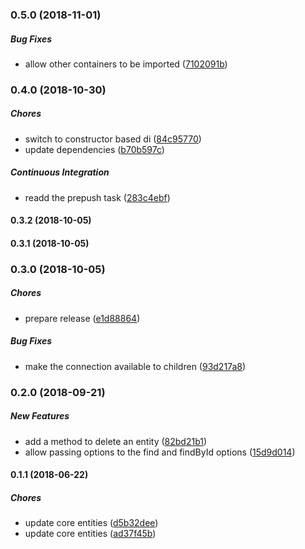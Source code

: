 ### 0.5.0 (2018-11-01)

##### Bug Fixes

*  allow other containers to be imported ([7102091b](https://code.flyacts.com/backend/core-entities/commit/7102091b6e1b51282589435a67fd3a36b44759cc))

### 0.4.0 (2018-10-30)

##### Chores

*  switch to constructor based di ([84c95770](https://code.flyacts.com/backend/core-entities/commit/84c957701be7d6ffc1677442b43f14bb9b40fa27))
*  update dependencies ([b70b597c](https://code.flyacts.com/backend/core-entities/commit/b70b597cf88ebe8904f6ad483c11580577df79ca))

##### Continuous Integration

*  readd the prepush task ([283c4ebf](https://code.flyacts.com/backend/core-entities/commit/283c4ebfb356c6da06f07b7edb15b6fbfe0829c1))

#### 0.3.2 (2018-10-05)

#### 0.3.1 (2018-10-05)

### 0.3.0 (2018-10-05)

##### Chores

*  prepare release ([e1d88864](https://code.flyacts.com/backend/core-entities/commit/e1d88864942aa1efe797f0fd4cbdf92b0ad1e5d5))

##### Bug Fixes

*  make the connection available to children ([93d217a8](https://code.flyacts.com/backend/core-entities/commit/93d217a847b126f7bea1eecba5b209342ebfc7d7))

### 0.2.0 (2018-09-21)

##### New Features

*  add a method to delete an entity ([82bd21b1](https://code.flyacts.com/backend/core-entities/commit/82bd21b174dd89593eb85fdc1f7f0f3edb9e2d5c))
*  allow passing options to the find and findById options ([15d9d014](https://code.flyacts.com/backend/core-entities/commit/15d9d014daff92779f9875e02ae487f8f0fe2eb5))

#### 0.1.1 (2018-06-22)

##### Chores

*  update core entities ([d5b32dee](https://code.flyacts.com/backend/core-entities/commit/d5b32dee390d8ed04e393dc01fca601987283006))
*  update core entities ([ad37f45b](https://code.flyacts.com/backend/core-entities/commit/ad37f45b0d49db339e13edaf90768abd88bb02b0))

